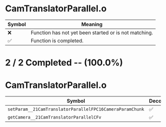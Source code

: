 # CamTranslatorParallel.o
| Symbol | Meaning 
| ------------- | ------------- 
| :x: | Function has not yet been started or is not matching. 
| :white_check_mark: | Function is completed. 


# 2 / 2 Completed -- (100.0%)
# CamTranslatorParallel.o
| Symbol | Decompiled? |
| ------------- | ------------- |
| `setParam__21CamTranslatorParallelFPC16CameraParamChunk` | :white_check_mark: |
| `getCamera__21CamTranslatorParallelCFv` | :white_check_mark: |
